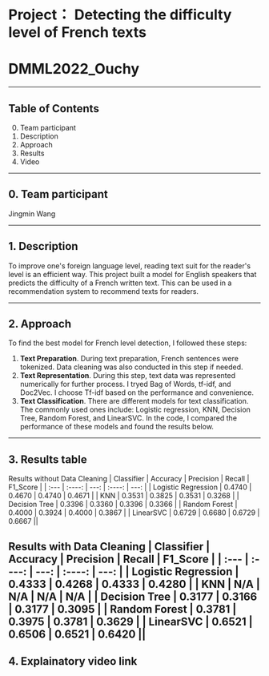 
# Project： Detecting the difficulty level of French texts
# DMML2022_Ouchy
---

## Table of Contents
0. Team participant
1. Description
2. Approach
3. Results
4. Video
---

## 0. Team participant
Jingmin Wang

---

## 1. Description
To improve one's foreign language level, reading text suit for the reader's level is an efficient way. This project built a model for English speakers that predicts the difficulty of a French written text. This can be used in a recommendation system to recommend texts for readers.

---

## 2. Approach
To find the best model for French level detection, I followed these steps:

1. **Text Preparation**. During text preparation, French sentences were tokenized. Data cleaning was also conducted in this step if needed.
2. **Text Representation**.  During this step, text data was represented numerically for further process. I tryed Bag of Words, tf-idf, and Doc2Vec. I choose Tf-idf based on the performance and convenience.
3. **Text Classification**. There are different models for text classification. The commonly used ones include: Logistic regression, KNN, Decision Tree, Random Forest, and LinearSVC. In the code, I compared the performance of these models and found the results below.

---

## 3. Results table

Results without Data Cleaning
| Classifier      | Accuracy | Precision     | Recall | F1_Score |
| :---        |    :----:   |    ---: |    :----:   |    ---: |
| Logistic Regression      | 0.4740      | 0.4670   |  0.4740  | 0.4671      | 
| KNN   | 0.3531      | 0.3825      |   0.3531   |  0.3268    |
| Decision Tree   |    0.3396      | 0.3360      |   0.3396    |  0.3366  |
| Random Forest   |   0.4000  | 0.3924      |   0.4000  |   0.3867  |
| LinearSVC      | 0.6729      | 0.6680   |   0.6729  |  0.6667  ||

Results with Data Cleaning
| Classifier      | Accuracy | Precision     | Recall | F1_Score |
| :---        |    :----:   |    ---: |    :----:   |    ---: |
| Logistic Regression      | 0.4333      | 0.4268   |  0.4333  | 0.4280      | 
| KNN   | N/A      | N/A      |   N/A   |  N/A    |
| Decision Tree   |    0.3177      | 0.3166      |   0.3177    |  0.3095  |
| Random Forest   |   0.3781  | 0.3975      |   0.3781  |   0.3629  |
| LinearSVC      | 0.6521      | 0.6506   |   0.6521  |  0.6420  ||
---

## 4. Explainatory video link
